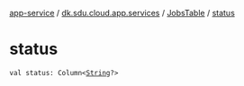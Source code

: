 [app-service](../../index.md) / [dk.sdu.cloud.app.services](../index.md) / [JobsTable](index.md) / [status](./status.md)

# status

`val status: Column<`[`String`](https://kotlinlang.org/api/latest/jvm/stdlib/kotlin/-string/index.html)`?>`